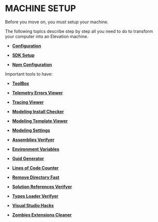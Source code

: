 # MACHINE SETUP

Before you move on, you must setup your machine.

The following topics describe step by step all you need to do to transform your computer into an Elevation machine.

- [**Configuration**](https://devops.primaverabss.com/elevation-docs/sdk/sdk.machinesetup/)

- [**SDK Setup**](https://devops.primaverabss.com/elevation-docs/sdk/sdk.setup/)

- [**Npm Configuration**](https://devops.primaverabss.com/elevation-docs/developercookbook/developercookbook.configuracaonpm/#configuracao-npm)

Important tools to have:

- [**ToolBox**](https://devops.primaverabss.com/elevation-docs/sdk/sdk.tools/#ferramentas)

- [**Telemetry Errors Viewer**](https://devops.primaverabss.com/elevation-docs/sdk/sdk.tools/#telemetry-errors-viewer)

- [**Tracing Viewer**](https://devops.primaverabss.com/elevation-docs/sdk/sdk.tools/#tracing-viewer)

- [**Modeling Install Checker**](https://devops.primaverabss.com/elevation-docs/sdk/sdk.tools/#modeling-install-checker)

- [**Modeling Template Viewer**](https://devops.primaverabss.com/elevation-docs/sdk/sdk.tools/#modeling-last-template-viewer)

- [**Modeling Settings**](https://devops.primaverabss.com/elevation-docs/sdk/sdk.tools/#modeling-settings)

- [**Assemblies Verifyer**](https://devops.primaverabss.com/elevation-docs/sdk/sdk.tools/#assemblies-verifyer)

- [**Environment Variables**](https://devops.primaverabss.com/elevation-docs/sdk/sdk.tools/#environment-variables)

- [**Guid Generator**](https://devops.primaverabss.com/elevation-docs/sdk/sdk.tools/#guid-generator)

- [**Lines of Code Counter**](https://devops.primaverabss.com/elevation-docs/sdk/sdk.tools/#lines-of-code-counter)

- [**Remove Directory Fast**](https://devops.primaverabss.com/elevation-docs/sdk/sdk.tools/#remove-directory-fast)

- [**Solution References Verifyer**](https://devops.primaverabss.com/elevation-docs/sdk/sdk.tools/#solution-references-verifyer)

- [**Types Loader Verifyer**](https://devops.primaverabss.com/elevation-docs/sdk/sdk.tools/#types-loader-verifyer)

- [**Visual Studio Hacks**](https://devops.primaverabss.com/elevation-docs/sdk/sdk.tools/#visual-studio-hacks)

- [**Zombies Extensions Cleaner**](https://devops.primaverabss.com/elevation-docs/sdk/sdk.tools/#zombies-extensions-cleaner) 